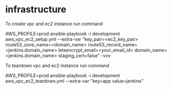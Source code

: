 # infrastructure

To create vpc and ec2 instance run command 

AWS_PROFILE=prod ansible-playbook -i development  aws_vpc_ec2_setup.yml  --extra-var "key_pair=<ec2_key_pair> route53_zone_name=<domain_name> route53_record_name=<jenkins.domain_name> letsencrypt_email=<your_email_id> domain_name=<jenkins.domain_name> staging_cert=false"  -vvv

<!-- AWS_PROFILE=dev ansible-playbook -i development aws_vpc_ec2_setup.yml --extra-var "key_pair=csye7374 route53_zone_name=jenkins.dev.cyril-sebastian.com route53_record_name=jenkins.dev.cyril-sebastian.com letsencrypt_email=a@a.com domain_name=jenkins.dev.cyril-sebastian.com staging_cert=true"  -vvv -->

To teardown vpc and ec2 instance run command

AWS_PROFILE=prod ansible-playbook -i development aws_vpc_ec2_teardown.yml --extra-var "key=app value=jenkins"

<!-- AWS_PROFILE=dev ansible-playbook -i development aws_vpc_ec2_teardown.yml --extra-var "key=app value=jenkins" -->

